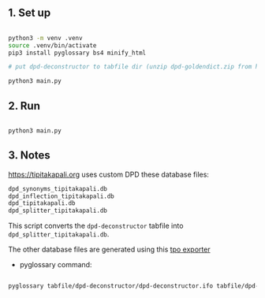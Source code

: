 ## 1. Set up

```bash 

python3 -m venv .venv
source .venv/bin/activate
pip3 install pyglossary bs4 minify_html

# put dpd-deconstructor to tabfile dir (unzip dpd-goldendict.zip from https://github.com/digitalpalidictionary/dpd-db/releases)

python3 main.py

```

## 2. Run

```bash

python3 main.py

```

## 3. Notes

https://tipitakapali.org uses custom DPD these database files:

```bash
dpd_synonyms_tipitakapali.db
dpd_inflection_tipitakapali.db
dpd_tipitakapali.db
dpd_splitter_tipitakapali.db 
```

This script converts the `dpd-deconstructor` tabfile into `dpd_splitter_tipitakapali.db`. 

The other database files are generated using this [tpo exporter](https://github.com/tipitakapali/dpd-db/tree/main/exporter/tpo)


- pyglossary command:

```bash 

pyglossary tabfile/dpd-deconstructor/dpd-deconstructor.ifo tabfile/dpd-deconstructor/dpd-deconstructor.txt --read-format=Stardict --write-format=Tabfile

```
